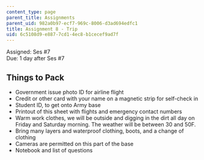 ```yaml
---
content_type: page
parent_title: Assignments
parent_uid: 982a0b97-ecf7-969c-8006-d3ad694edfc1
title: Assignment 8 - Trip
uid: 6c5108d9-e887-7cd1-4ec8-b1cecef9ad7f
---
```


Assigned: Ses #7  
Due: 1 day after Ses #7

Things to Pack
--------------

*   Government issue photo ID for airline flight
*   Credit or other card with your name on a magnetic strip for self-check in
*   Student ID, to get onto Army base
*   Printout of this sheet with flights and emergency contact numbers
*   Warm work clothes, we will be outside and digging in the dirt all day on Friday and Saturday morning. The weather will be between 30 and 50F.
*   Bring many layers and waterproof clothing, boots, and a change of clothing
*   Cameras are permitted on this part of the base
*   Notebook and list of questions